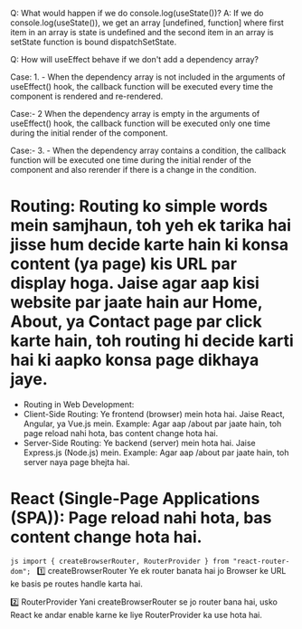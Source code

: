 <!-- Routing -->

Q: What would happen if we do console.log(useState())?
A: If we do console.log(useState()), we get an array [undefined, function] where first item in an array is state is undefined and the second item in an array is setState function is bound dispatchSetState.

Q: How will useEffect behave if we don't add a dependency array?

<!-- useEffect(() => {
.......
}, []); -->

Case: 1. - When the dependency array is not included in the arguments of useEffect() hook, the callback function will be executed every time the component is rendered and re-rendered.

  <!-- useEffect(() => {
  console.log("I run everytime this component rerenders")
  }); -->

Case:- 2 When the dependency array is empty in the arguments of useEffect() hook, the callback function will be executed only one time during the initial render of the component.

<!-- useEffect(() => {
console.log("I Only run once (When the component gets mounted)")
}, []); -->

Case:- 3. - When the dependency array contains a condition, the callback function will be executed one time during the initial render of the component and also rerender if there is a change in the condition.

<!-- useEffect(() => {
	console.log("I run every-time when my condition changed")
}, [condition]); -->

# Routing: Routing ko simple words mein samjhaun, toh yeh ek tarika hai jisse hum decide karte hain ki konsa content (ya page) kis URL par display hoga. Jaise agar aap kisi website par jaate hain aur Home, About, ya Contact page par click karte hain, toh routing hi decide karti hai ki aapko konsa page dikhaya jaye.

- Routing in Web Development:
- Client-Side Routing: Ye frontend (browser) mein hota hai. Jaise React, Angular, ya Vue.js mein.
  Example: Agar aap /about par jaate hain, toh page reload nahi hota, bas content change hota hai.
- Server-Side Routing: Ye backend (server) mein hota hai. Jaise Express.js (Node.js) mein.
  Example: Agar aap /about par jaate hain, toh server naya page bhejta hai.

# React (Single-Page Applications (SPA)): Page reload nahi hota, bas content change hota hai.

`js import { createBrowserRouter, RouterProvider } from "react-router-dom"; `
1️⃣ createBrowserRouter
Ye ek router banata hai jo Browser ke URL ke basis pe routes handle karta hai.

<!-- // 1️⃣ Router banaya
const appRouter = createBrowserRouter([
  { path: "/", element: <Home /> }, // / pe Home component show hoga
  { path: "/about", element: <About /> }, // /about pe About component show hoga
  { path: "/contact", element: <Contact /> }, // /contact pe Contact component show hoga
]); -->

2️⃣ RouterProvider
Yani createBrowserRouter se jo router bana hai, usko React ke andar enable karne ke liye RouterProvider ka use hota hai.

<!-- const App = () => {
  return (
    // 2️⃣ RouterProvider me router pass kiya
    <RouterProvider router={appRouter} />
  );
}; -->
